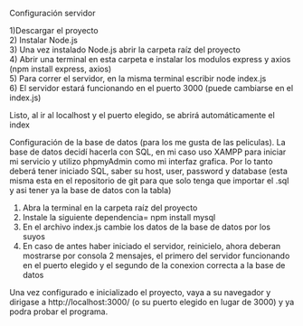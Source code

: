Configuración servidor

1)Descargar el proyecto  
2) Instalar Node.js  
3) Una vez instalado Node.js abrir la carpeta raíz del proyecto  
4) Abrir una terminal en esta carpeta e instalar los modulos express y axios (npm install express, axios)  
5) Para correr el servidor, en la misma terminal escribir node index.js  
6) El servidor estará funcionando en el puerto 3000 (puede cambiarse en el index.js)  

Listo, al ir al localhost y el puerto elegido, se abrirá automáticamente el index  

Configuración de la base de datos (para los me gusta de las peliculas).
La base de datos decidí hacerla con SQL, en mi caso uso XAMPP para iniciar mi servicio y utilizo phpmyAdmin como mi interfaz grafica.
Por lo tanto deberá tener iniciado SQL, saber su host, user, password y database (esta misma esta en el repositorio de git para que solo tenga que importar el .sql y asi tener ya la base de datos con la tabla)  

1) Abra la terminal en la carpeta raíz del proyecto  
2) Instale la siguiente dependencia= npm install mysql  
3) En el archivo index.js cambie los datos de la base de datos por los suyos  
4) En caso de antes haber iniciado el servidor, reinicielo, ahora deberan mostrarse por consola 2 mensajes, el primero del servidor funcionando en el puerto elegido y el segundo de la conexion correcta a la base de datos  

Una vez configurado e inicializado el proyecto, vaya a su navegador y dirigase a http://localhost:3000/ (o su puerto elegido en lugar de 3000) y ya podra probar el programa.